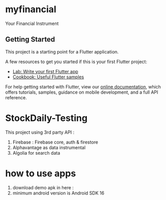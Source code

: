 # myfinancial

Your Financial Instrument

## Getting Started

This project is a starting point for a Flutter application.

A few resources to get you started if this is your first Flutter project:

- [Lab: Write your first Flutter app](https://flutter.dev/docs/get-started/codelab)
- [Cookbook: Useful Flutter samples](https://flutter.dev/docs/cookbook)

For help getting started with Flutter, view our
[online documentation](https://flutter.dev/docs), which offers tutorials,
samples, guidance on mobile development, and a full API reference.


# StockDaily-Testing
This project using 3rd party API :
1. Firebase : Firebase core, auth & firestore
2. Alphavantage as data instrumental
3. Algolia for search data 

# how to use apps
1. download demo apk in here :
2. minimum android version is Android SDK 16

